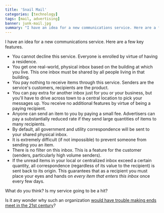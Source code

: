 ```yaml
---
title: 'Snail Mail'
categories: [technology]
tags: [mail, advertising]
banner: junk-mail.jpg
summary: "I have an idea for a new communications service. Here are a few key features."
---
```


I have an idea for a new communications service. Here are a few key features.

* You cannot decline this service. Everyone is enrolled by virtue of having a residence.
* You get one real-world, physical inbox based on the building at which you live. This one inbox must be shared by all people living in that building. 
* You pay nothing to receive items through this service. Senders are the service's customers, recipients are the product.
* You can pay extra for another inbox just for you or your business, but you'll have to drive across town to a central location to pick your messages up. You receive no additional features by virtue of being a paying recipient.
* Anyone can send an item to you by paying a small fee. Advertisers can pay a substantially reduced rate if they send large quantities of items to many recipients. 
* By default, all government and utility correspondence will be sent to your shared physical inbox.
* It is extremely difficult (if not impossible) to prevent someone from sending you an item.
* There is no filter on this inbox. This is a feature for the customer (senders, particularly high volume senders).
* If the unread items in your local or centralized inbox exceed a certain quantity, all correspondence (regardless of its value to the recipient) is sent back to its origin. This guarantees that as a recipient you must place your eyes and hands on *every item that enters this inbox* once every few days.

What do you think? Is my service going to be a hit? 

Is it any wonder why such an organization [would have trouble making ends meet in the 21st century](http://www.cnn.com/2013/01/31/opinion/geddes-save-postal-service/index.html?iid=EL)?

